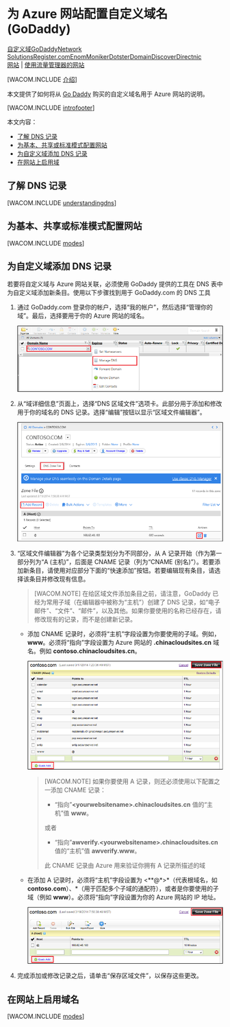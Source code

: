 <properties title="Learn how to configure an Azure web site to use a domain name registered with GoDaddy" pageTitle="Configure a GoDaddy domain name for an Azure web site" metaKeywords="Azure, Azure Web Sites, domain name" description="" services="web-sites" documentationCenter="" authors="larryfr, jroth" />
<tags ms.service="web-sites"
    ms.date="03/24/2015"
    wacn.date="04/11/2015"
    />

# 为 Azure 网站配置自定义域名 (GoDaddy)

<div class="dev-center-tutorial-selector sublanding"><a href="/zh-cn/documentation/articles/web-sites-custom-domain-name" title="自定义域">自定义域</a><a href="/zh-cn/documentation/articles/web-sites-godaddy-custom-domain-name" title="GoDaddy" class="current">GoDaddy</a><a href="/zh-cn/documentation/articles/web-sites-network-solutions-custom-domain-name" title="Network Solutions">Network Solutions</a><a href="/zh-cn/documentation/articles/web-sites-registerdotcom-custom-domain-name" title="Register.com">Register.com</a><a href="/zh-cn/documentation/articles/web-sites-enom-custom-domain-name" title="Enom">Enom</a><a href="/zh-cn/documentation/articles/web-sites-moniker-custom-domain-name" title="Moniker">Moniker</a><a href="/zh-cn/documentation/articles/web-sites-dotster-custom-domain-name" title="Dotster">Dotster</a><a href="/zh-cn/documentation/articles/web-sites-domaindiscover-custom-domain-name" title="DomainDiscover">DomainDiscover</a><a href="/zh-cn/documentation/articles/web-sites-directnic-custom-domain-name" title="Directnic">Directnic</a></div>

<div class="dev-center-tutorial-subselector"><a href="/zh-cn/documentation/articles/web-sites-godaddy-custom-domain-name/" title="网站" class="current">网站</a> | <a href="/zh-cn/documentation/articles/web-sites-godaddy-traffic-manager-custom-domain-name/" title="使用流量管理器的网站">使用流量管理器的网站</a></div>

[WACOM.INCLUDE [介绍][介绍]]

本文提供了如何将从 [Go Daddy][Go Daddy] 购买的自定义域名用于 Azure 网站的说明。

[WACOM.INCLUDE [introfooter][introfooter]]

本文内容：

-   [了解 DNS 记录][了解 DNS 记录]
-   [为基本、共享或标准模式配置网站][为基本、共享或标准模式配置网站]
-   [为自定义域添加 DNS 记录][为自定义域添加 DNS 记录]
-   [在网站上启用域][在网站上启用域]

## <a name="understanding-records"></a>了解 DNS 记录

[WACOM.INCLUDE [understandingdns][understandingdns]]

## <a name="bkmk_configsharedmode"></a>为基本、共享或标准模式配置网站

[WACOM.INCLUDE [modes][modes]]

## <a name="bkmk_configurecname"></a>为自定义域添加 DNS 记录

若要将自定义域与 Azure 网站关联，必须使用 GoDaddy 提供的工具在 DNS 表中为自定义域添加新条目。使用以下步骤找到用于 GoDaddy.com 的 DNS 工具

1.  通过 GoDaddy.com 登录你的帐户，选择“我的帐户”，然后选择“管理你的域”。最后，选择要用于你的 Azure 网站的域名。

    ![GoDaddy 的自定义域页面][GoDaddy 的自定义域页面]

2.  从“域详细信息”页面上，选择“DNS 区域文件”选项卡。此部分用于添加和修改用于你的域名的 DNS 记录。选择“编辑”按钮以显示“区域文件编辑器”。

    ![“DNS 区域文件”选项卡][“DNS 区域文件”选项卡]

3.  “区域文件编辑器”为各个记录类型划分为不同部分，从 A 记录开始（作为第一部分列为“A (主机)”，后面是 CNAME 记录（列为“CNAME (别名)”）。若要添加新条目，请使用对应部分下面的“快速添加”按钮。若要编辑现有条目，请选择该条目并修改现有信息。

    > [WACOM.NOTE] 在给区域文件添加条目之前，请注意，GoDaddy 已经为常用子域（在编辑器中被称为“主机”）创建了 DNS 记录，如“电子邮件”、“文件”、“邮件”，以及其他。如果你要使用的名称已经存在，请修改现有的记录，而不是创建新记录。

    -   添加 CNAME 记录时，必须将“主机”字段设置为你要使用的子域。例如，**www**。必须将“指向”字段设置为 Azure 网站的 **.chinacloudsites.cn** 域名。例如 **contoso.chinacloudsites.cn**。

        ![区域文件编辑器][区域文件编辑器]

        > [WACOM.NOTE] 如果你要使用 A 记录，则还必须使用以下配置之一添加 CNAME 记录：
        >
        > -   “指向”**\<yourwebsitename\>.chinacloudsites.cn** 值的“主机”值 **www**。
        >
        > 或者
        >
        > -   “指向”**awverify.\<yourwebsitename\>.chinacloudsites.cn** 值的“主机”值 **awverify.www**。
        >
        > 此 CNAME 记录由 Azure 用来验证你拥有 A 记录所描述的域

    -   在添加 A 记录时，必须将“主机”字段设置为 <**@*>\*（代表根域名，如 **contoso.com**）、\*（用于匹配多个子域的通配符），或者是你要使用的子域（例如 **www**）。必须将“指向”字段设置为你的 Azure 网站的 IP 地址。

        ![记录的区域文件编辑器][记录的区域文件编辑器]

4.  完成添加或修改记录之后，请单击“保存区域文件”，以保存这些更改。

## <a name="enabledomain"></a>在网站上启用域名

[WACOM.INCLUDE [modes][1]]

  [自定义域]: /zh-cn/documentation/articles/web-sites-custom-domain-name "自定义域"
  [GoDaddy]: /zh-cn/documentation/articles/web-sites-godaddy-custom-domain-name "GoDaddy"
  [Network Solutions]: /zh-cn/documentation/articles/web-sites-network-solutions-custom-domain-name "Network Solutions"
  [Register.com]: /zh-cn/documentation/articles/web-sites-registerdotcom-custom-domain-name "Register.com"
  [Enom]: /zh-cn/documentation/articles/web-sites-enom-custom-domain-name "Enom"
  [Moniker]: /zh-cn/documentation/articles/web-sites-moniker-custom-domain-name "Moniker"
  [Dotster]: /zh-cn/documentation/articles/web-sites-dotster-custom-domain-name "Dotster"
  [DomainDiscover]: /zh-cn/documentation/articles/web-sites-domaindiscover-custom-domain-name "DomainDiscover"
  [Directnic]: /zh-cn/documentation/articles/web-sites-directnic-custom-domain-name "Directnic"
  [网站]: /zh-cn/documentation/articles/web-sites-godaddy-custom-domain-name/ "网站"
  [使用流量管理器的网站]: /zh-cn/documentation/articles/web-sites-godaddy-traffic-manager-custom-domain-name/ "使用流量管理器的网站"
  [介绍]: ../includes/custom-dns-web-site-intro.md
  [Go Daddy]: https://godaddy.com
  [introfooter]: ../includes/custom-dns-web-site-intro-notes.md
  [了解 DNS 记录]: #understanding-records
  [为基本、共享或标准模式配置网站]: #bkmk_configsharedmode
  [为自定义域添加 DNS 记录]: #bkmk_configurecname
  [在网站上启用域]: #enabledomain
  [understandingdns]: ../includes/custom-dns-web-site-understanding-dns-raw.md
  [modes]: ../includes/custom-dns-web-site-modes.md
  [GoDaddy 的自定义域页面]: ./media/web-sites-custom-domain-name/godaddy-customdomain.png
  [“DNS 区域文件”选项卡]: ./media/web-sites-custom-domain-name/godaddy-zonetab.png
  [区域文件编辑器]: ./media/web-sites-custom-domain-name/godaddy-quickaddcname.png
  [记录的区域文件编辑器]: ./media/web-sites-custom-domain-name/godaddy-quickaddarecord.png
  [1]: ../includes/custom-dns-web-site-enable-on-web-site.md
